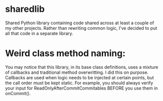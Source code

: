 # sharedlib
Shared Python library containing code shared across at least a couple of my other projects. Rather than rewriting common logic, I've decided to put all that code in a separate library.

# Weird class method naming:
You may notice that this library, in its base class definitions, uses a mixture of callbacks and traditional method overwritting.
I did this on purpose.  Callbacks are used when logic needs to be injected at certain points, but the call order must be kept static.
For example, you should always verify your input for ReadOnlyAfterCommitCommitables BEFORE you use them in onCommit().

